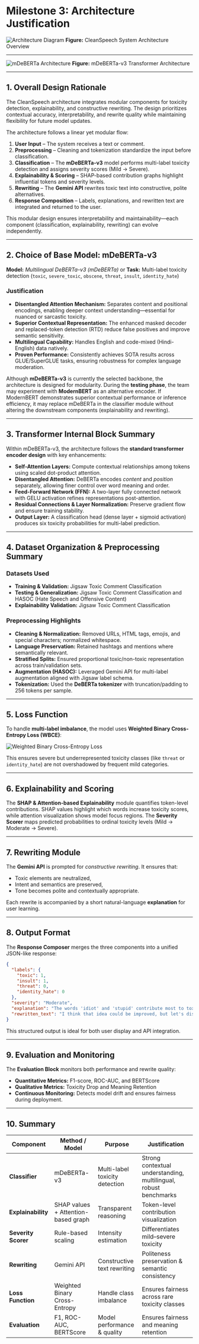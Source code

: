 # **Milestone 3: Architecture Justification**

![Architecture Diagram](diagram.png)
**Figure:** CleanSpeech System Architecture Overview

---

![mDeBERTa Architecture](mDeBERTa.png)
**Figure:** mDeBERTa-v3 Transformer Architecture

---

## **1. Overall Design Rationale**

The CleanSpeech architecture integrates modular components for toxicity detection, explainability, and constructive rewriting. The design prioritizes contextual accuracy, interpretability, and rewrite quality while maintaining flexibility for future model updates.

The architecture follows a linear yet modular flow:

1. **User Input** – The system receives a text or comment.
2. **Preprocessing** – Cleaning and tokenization standardize the input before classification.
3. **Classification** – The **mDeBERTa-v3** model performs multi-label toxicity detection and assigns severity scores (Mild → Severe).
4. **Explainability & Scoring** – SHAP-based contribution graphs highlight influential tokens and severity levels.
5. **Rewriting** – The **Gemini API** rewrites toxic text into constructive, polite alternatives.
6. **Response Composition** – Labels, explanations, and rewritten text are integrated and returned to the user.

This modular design ensures interpretability and maintainability—each component (classification, explainability, rewriting) can evolve independently.

---

## **2. Choice of Base Model: mDeBERTa-v3**

**Model:** *Multilingual DeBERTa-v3 (mDeBERTa)* or
**Task:** Multi-label toxicity detection (`toxic`, `severe_toxic`, `obscene`, `threat`, `insult`, `identity_hate`)

### **Justification**

* **Disentangled Attention Mechanism:** Separates content and positional encodings, enabling deeper context understanding—essential for nuanced or sarcastic toxicity.
* **Superior Contextual Representation:** The enhanced masked decoder and replaced-token detection (RTD) reduce false positives and improve semantic sensitivity.
* **Multilingual Capability:** Handles English and code-mixed (Hindi-English) data natively.
* **Proven Performance:** Consistently achieves SOTA results across GLUE/SuperGLUE tasks, ensuring robustness for complex language moderation.

Although **mDeBERTa-v3** is currently the selected backbone, the architecture is designed for modularity. During the **testing phase**, the team may experiment with **ModernBERT** as an alternative encoder. If ModernBERT demonstrates superior contextual performance or inference efficiency, it may replace mDeBERTa in the classifier module without altering the downstream components (explainability and rewriting).

---

## **3. Transformer Internal Block Summary**

Within mDeBERTa-v3, the architecture follows the **standard transformer encoder design** with key enhancements:

* **Self-Attention Layers:** Compute contextual relationships among tokens using scaled dot-product attention.
* **Disentangled Attention:** DeBERTa encodes *content* and *position* separately, allowing finer control over word meaning and order.
* **Feed-Forward Network (FFN):** A two-layer fully connected network with GELU activation refines representations post-attention.
* **Residual Connections & Layer Normalization:** Preserve gradient flow and ensure training stability.
* **Output Layer:** A classification head (dense layer + sigmoid activation) produces six toxicity probabilities for multi-label prediction.

---

## **4. Dataset Organization & Preprocessing Summary**

### **Datasets Used**

* **Training & Validation:** Jigsaw Toxic Comment Classification
* **Testing & Generalization:** Jigsaw Toxic Comment Classification and HASOC (Hate Speech and Offensive Content)
* **Explainability Validation:** Jigsaw Toxic Comment Classification 

### **Preprocessing Highlights**

* **Cleaning & Normalization:** Removed URLs, HTML tags, emojis, and special characters; normalized whitespace.
* **Language Preservation:** Retained hashtags and mentions where semantically relevant.
* **Stratified Splits:** Ensured proportional toxic/non-toxic representation across train/validation sets.
* **Augmentation (HASOC):** Leveraged Gemini API for multi-label augmentation aligned with Jigsaw label schema.
* **Tokenization:** Used the **DeBERTa tokenizer** with truncation/padding to 256 tokens per sample.

---

## **5. Loss Function**

To handle **multi-label imbalance**, the model uses **Weighted Binary Cross-Entropy Loss (WBCE)**:

![Weighted Binary Cross-Entropy Loss](formula.png)

This ensures severe but underrepresented toxicity classes (like `threat` or `identity_hate`) are not overshadowed by frequent mild categories.

---

## **6. Explainability and Scoring**

The **SHAP & Attention-based Explainability** module quantifies token-level contributions. SHAP values highlight which words increase toxicity scores, while attention visualization shows model focus regions. The **Severity Scorer** maps predicted probabilities to ordinal toxicity levels (Mild → Moderate → Severe).

---

## **7. Rewriting Module**

The **Gemini API** is prompted for *constructive rewriting*.
It ensures that:

* Toxic elements are neutralized,
* Intent and semantics are preserved,
* Tone becomes polite and contextually appropriate.

Each rewrite is accompanied by a short natural-language **explanation** for user learning.

---

## **8. Output Format**

The **Response Composer** merges the three components into a unified JSON-like response:

```json
{
  "labels": {
    "toxic": 1,
    "insult": 1,
    "threat": 0,
    "identity_hate": 0
  },
  "severity": "Moderate",
  "explanation": "The words 'idiot' and 'stupid' contribute most to toxicity.",
  "rewritten_text": "I think that idea could be improved, but let's discuss calmly."
}
```

This structured output is ideal for both user display and API integration.

---

## **9. Evaluation and Monitoring**

The **Evaluation Block** monitors both performance and rewrite quality:

* **Quantitative Metrics:** F1-score, ROC-AUC, and BERTScore
* **Qualitative Metrics:** Toxicity Drop and Meaning Retention
* **Continuous Monitoring:** Detects model drift and ensures fairness during deployment.

---

## **10. Summary**

| Component           | Method / Model                      | Purpose                        | Justification                                                    |
| ------------------- | ----------------------------------- | ------------------------------ | ---------------------------------------------------------------- |
| **Classifier**      | mDeBERTa-v3                         | Multi-label toxicity detection | Strong contextual understanding, multilingual, robust benchmarks |
| **Explainability**  | SHAP values + Attention-based graph | Transparent reasoning          | Token-level contribution visualization                           |
| **Severity Scorer** | Rule-based scaling                  | Intensity estimation           | Differentiates mild–severe toxicity                              |
| **Rewriting**       | Gemini API                          | Constructive text rewriting    | Politeness preservation & semantic consistency                   |
| **Loss Function**   | Weighted Binary Cross-Entropy       | Handle class imbalance         | Ensures fairness across rare toxicity classes                    |
| **Evaluation**      | F1, ROC-AUC, BERTScore              | Model performance & quality    | Ensures fairness and meaning retention                           |



